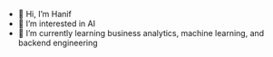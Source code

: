 - 👋 Hi, I’m Hanif
- 👀 I’m interested in AI
- 🌱 I’m currently learning business analytics, machine learning, and backend engineering
<!--
**khanifk/khanifk** is a ✨ _special_ ✨ repository because its `README.md` (this file) appears on your GitHub profile.

Here are some ideas to get you started:




-->
